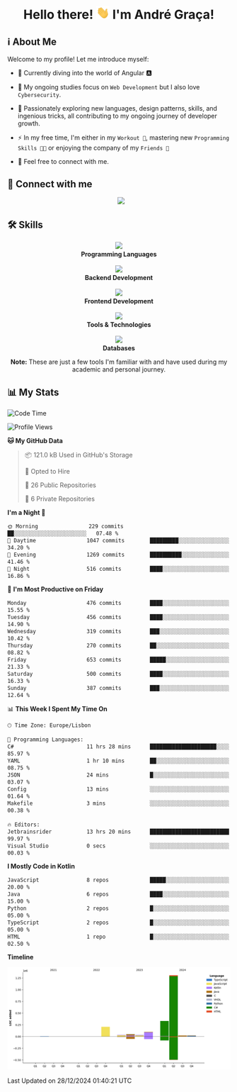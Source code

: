 <h1 align="center">Hello there! <img src="https://raw.githubusercontent.com/ABSphreak/ABSphreak/master/gifs/Hi.gif" width="30"> I'm André Graça!</h1>

## ℹ️ About Me

Welcome to my profile! Let me introduce myself:

- 🔭 Currently diving into the world of Angular 🅰️

- 🌱 My ongoing studies focus on `Web Development` but I also love `Cybersecurity`.
 
- 🚀 Passionately exploring new languages, design patterns, skills, and ingenious tricks, all contributing to my ongoing journey of developer growth.

- ⚡ In my free time, I'm either in my `Workout 💪`, mastering new `Programming Skills 👨‍💻` or enjoying the company of my `Friends 👥`

- 💬 Feel free to connect with me.

## 🤝 Connect with me

<p align="center">
  <a style="margin-left: 10px;" target="_blank" href="mailto:andre.graca.2001@gmail.com">
    <img width="50px" src="https://static.vecteezy.com/system/resources/previews/022/484/516/non_2x/google-mail-gmail-icon-logo-symbol-free-png.png">
  </a>
</p>

## 🛠️ Skills

<div align="center">
  <p align="center">
    <img src="https://skillicons.dev/icons?i=kotlin,java,js,ts,python,c&perline=6" /><br/>
    <b>Programming Languages</b><br/><br/>
    <img src="https://skillicons.dev/icons?i=spring,nodejs,express&perline=5" /><br/>
    <b>Backend Development</b><br/><br/>
    <img src="https://skillicons.dev/icons?i=react,nextjs,html,css,bootstrap,tailwind&perline=6" /><br/>
    <b>Frontend Development</b><br/><br/>
    <img src="https://skillicons.dev/icons?i=docker,linux,bash,git,github,androidstudio,jenkins,postman&perline=9" /><br/>
    <b>Tools & Technologies</b><br/><br/>
    <img src="https://skillicons.dev/icons?i=postgres,mongodb&perline=2" /><br/>
    <b>Databases</b>
  </p> 
  <p align="center"><b>Note:</b> These are just a few tools I'm familiar with and have used during my academic and personal journey.</p>
</div>

## 📊 My Stats

<!--START_SECTION:waka-->
![Code Time](http://img.shields.io/badge/Code%20Time-1%2C608%20hrs%2052%20mins-blue)

![Profile Views](http://img.shields.io/badge/Profile%20Views-0-blue)

**🐱 My GitHub Data** 

> 📦 121.0 kB Used in GitHub's Storage 
 > 
> 💼 Opted to Hire
 > 
> 📜 26 Public Repositories 
 > 
> 🔑 6 Private Repositories 
 > 
**I'm a Night 🦉** 

```text
🌞 Morning                229 commits         ██░░░░░░░░░░░░░░░░░░░░░░░   07.48 % 
🌆 Daytime                1047 commits        █████████░░░░░░░░░░░░░░░░   34.20 % 
🌃 Evening                1269 commits        ██████████░░░░░░░░░░░░░░░   41.46 % 
🌙 Night                  516 commits         ████░░░░░░░░░░░░░░░░░░░░░   16.86 % 
```
📅 **I'm Most Productive on Friday** 

```text
Monday                   476 commits         ████░░░░░░░░░░░░░░░░░░░░░   15.55 % 
Tuesday                  456 commits         ████░░░░░░░░░░░░░░░░░░░░░   14.90 % 
Wednesday                319 commits         ███░░░░░░░░░░░░░░░░░░░░░░   10.42 % 
Thursday                 270 commits         ██░░░░░░░░░░░░░░░░░░░░░░░   08.82 % 
Friday                   653 commits         █████░░░░░░░░░░░░░░░░░░░░   21.33 % 
Saturday                 500 commits         ████░░░░░░░░░░░░░░░░░░░░░   16.33 % 
Sunday                   387 commits         ███░░░░░░░░░░░░░░░░░░░░░░   12.64 % 
```


📊 **This Week I Spent My Time On** 

```text
🕑︎ Time Zone: Europe/Lisbon

💬 Programming Languages: 
C#                       11 hrs 28 mins      █████████████████████░░░░   85.97 % 
YAML                     1 hr 10 mins        ██░░░░░░░░░░░░░░░░░░░░░░░   08.75 % 
JSON                     24 mins             █░░░░░░░░░░░░░░░░░░░░░░░░   03.07 % 
Config                   13 mins             ░░░░░░░░░░░░░░░░░░░░░░░░░   01.64 % 
Makefile                 3 mins              ░░░░░░░░░░░░░░░░░░░░░░░░░   00.38 % 

🔥 Editors: 
Jetbrainsrider           13 hrs 20 mins      █████████████████████████   99.97 % 
Visual Studio            0 secs              ░░░░░░░░░░░░░░░░░░░░░░░░░   00.03 % 
```

**I Mostly Code in Kotlin** 

```text
JavaScript               8 repos             █████░░░░░░░░░░░░░░░░░░░░   20.00 % 
Java                     6 repos             ████░░░░░░░░░░░░░░░░░░░░░   15.00 % 
Python                   2 repos             █░░░░░░░░░░░░░░░░░░░░░░░░   05.00 % 
TypeScript               2 repos             █░░░░░░░░░░░░░░░░░░░░░░░░   05.00 % 
HTML                     1 repo              █░░░░░░░░░░░░░░░░░░░░░░░░   02.50 % 
```



**Timeline**

![Lines of Code chart](https://raw.githubusercontent.com/AndreGraca3/AndreGraca3/main/assets/bar_graph.png)


 Last Updated on 28/12/2024 01:40:21 UTC
<!--END_SECTION:waka-->
